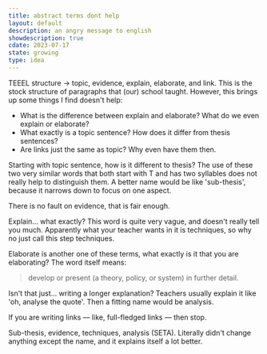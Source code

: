```yaml
---
title: abstract terms dont help
layout: default
description: an angry message to english
showdescription: true
cdate: 2023-07-17
state: growing
type: idea
---
```


TEEEL structure → topic, evidence, explain, elaborate, and link. This is the stock structure of paragraphs that (our) school taught. However, this brings up some things I find doesn't help:

- What is the difference between explain and elaborate? What do we even explain or elaborate?
- What exactly is a topic sentence? How does it differ from thesis sentences?
- Are links just the same as topic? Why even have them then.

Starting with topic sentence, how is it different to thesis? The use of these two very similar words that both start with T and has two syllables does not really help to distinguish them. A better name would be like 'sub-thesis', because it narrows down to focus on one aspect.

There is no fault on evidence, that is fair enough.

Explain... what exactly? This word is quite very vague, and doesn't really tell you much. Apparently what your teacher wants in it is techniques, so why no just call this step techniques.

Elaborate is another one of these terms, what exactly is it that you are elaborating? The word itself means:

> develop or present (a theory, policy, or system) in further detail.

Isn't that just... writing a longer explanation? Teachers usually explain it like 'oh, analyse the quote'. Then a fitting name would be analysis.

If you are writing links — like, full-fledged links — then stop.

Sub-thesis, evidence, techniques, analysis (SETA). Literally didn't change anything except the name, and it explains itself a lot better.
